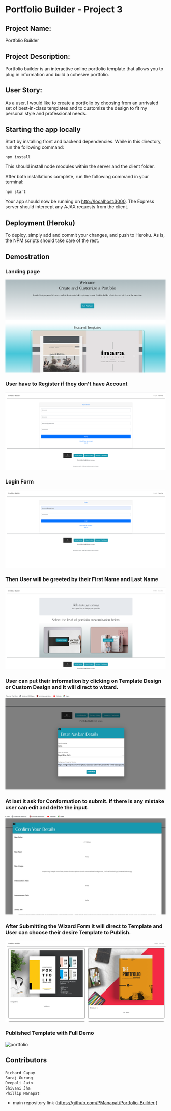 # Portfolio Builder - Project 3

## Project Name: 
Portfolio Builder

## Project Description: 
Portfolio builder is an interactive online portfolio template that allows you to plug in information and build a cohesive portfolio. 

## User Story: 
As a user, I would like to create a portfolio by choosing from an unrivaled set of best-in-class templates and to customize the design to fit my personal style and professional needs.


## Starting the app locally

Start by installing front and backend dependencies. While in this directory, run the following command:

```
npm install
```

This should install node modules within the server and the client folder.

After both installations complete, run the following command in your terminal:

```
npm start
```

Your app should now be running on <http://localhost:3000>. The Express server should intercept any AJAX requests from the client.

## Deployment (Heroku)

To deploy, simply add and commit your changes, and push to Heroku. As is, the NPM scripts should take care of the rest.

## Demostration

### Landing page

![portfolio](./images/portfolio.png)

### User have to Register if they don't have Account 

![portfolio](./images/register.png)

### Login Form

![portfolio](./images/login.png)

### Then User will be greeted by their First Name and Last Name

![portfolio](./images/welcome.png)

### User can put their information by clicking on  Template Design or Custom Design and it will direct to wizard.

![portfolio](./images/wizard.png)

### At last it ask for Conformation to submit. If there is any mistake user can edit and delte the input.

![portfolio](./images/conformpage.png)

### After Submitting the Wizard Form it will direct to Template and User can choose their desire Template to Publish.

![portfolio](./images/template.png)

### Published Template with Full Demo
 
 ![portfolio](./images/portfoliobuilder.gif)




## Contributors

```
Richard Capuy
Suraj Gurung
Deepali Jain
Shivani Jha
Phillip Manapat

```
* main repository link (https://github.com/PManapat/Portfolio-Builder )